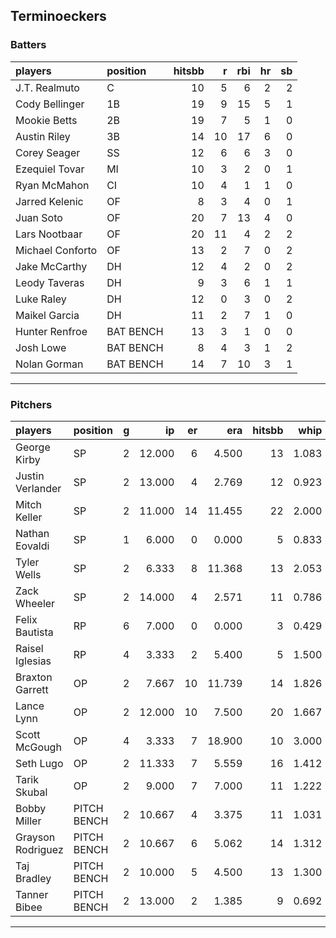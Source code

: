 ## Terminoeckers

### Batters

 
|players          |position  | hitsbb|  r| rbi| hr| sb| 
|:----------------|:---------|------:|--:|---:|--:|--:| 
|J.T. Realmuto    |C         |     10|  5|   6|  2|  2| 
|Cody Bellinger   |1B        |     19|  9|  15|  5|  1| 
|Mookie Betts     |2B        |     19|  7|   5|  1|  0| 
|Austin Riley     |3B        |     14| 10|  17|  6|  0| 
|Corey Seager     |SS        |     12|  6|   6|  3|  0| 
|Ezequiel Tovar   |MI        |     10|  3|   2|  0|  1| 
|Ryan McMahon     |CI        |     10|  4|   1|  1|  0| 
|Jarred Kelenic   |OF        |      8|  3|   4|  0|  1| 
|Juan Soto        |OF        |     20|  7|  13|  4|  0| 
|Lars Nootbaar    |OF        |     20| 11|   4|  2|  2| 
|Michael Conforto |OF        |     13|  2|   7|  0|  2| 
|Jake McCarthy    |DH        |     12|  4|   2|  0|  2| 
|Leody Taveras    |DH        |      9|  3|   6|  1|  1| 
|Luke Raley       |DH        |     12|  0|   3|  0|  2| 
|Maikel Garcia    |DH        |     11|  2|   7|  1|  0| 
|Hunter Renfroe   |BAT BENCH |     13|  3|   1|  0|  0| 
|Josh Lowe        |BAT BENCH |      8|  4|   3|  1|  2| 
|Nolan Gorman     |BAT BENCH |     14|  7|  10|  3|  1| 

* * *

### Pitchers

 
|players           |position    |  g|     ip| er|    era| hitsbb|  whip| so|  w| sv| 
|:-----------------|:-----------|--:|------:|--:|------:|------:|-----:|--:|--:|--:| 
|George Kirby      |SP          |  2| 12.000|  6|  4.500|     13| 1.083| 14|  1|  0| 
|Justin Verlander  |SP          |  2| 13.000|  4|  2.769|     12| 0.923| 13|  1|  0| 
|Mitch Keller      |SP          |  2| 11.000| 14| 11.455|     22| 2.000|  8|  0|  0| 
|Nathan Eovaldi    |SP          |  1|  6.000|  0|  0.000|      5| 0.833|  2|  1|  0| 
|Tyler Wells       |SP          |  2|  6.333|  8| 11.368|     13| 2.053|  7|  0|  0| 
|Zack Wheeler      |SP          |  2| 14.000|  4|  2.571|     11| 0.786| 15|  0|  0| 
|Felix Bautista    |RP          |  6|  7.000|  0|  0.000|      3| 0.429| 12|  1|  5| 
|Raisel Iglesias   |RP          |  4|  3.333|  2|  5.400|      5| 1.500|  4|  0|  2| 
|Braxton Garrett   |OP          |  2|  7.667| 10| 11.739|     14| 1.826| 10|  0|  0| 
|Lance Lynn        |OP          |  2| 12.000| 10|  7.500|     20| 1.667| 12|  1|  0| 
|Scott McGough     |OP          |  4|  3.333|  7| 18.900|     10| 3.000|  3|  0|  0| 
|Seth Lugo         |OP          |  2| 11.333|  7|  5.559|     16| 1.412| 12|  1|  0| 
|Tarik Skubal      |OP          |  2|  9.000|  7|  7.000|     11| 1.222| 12|  1|  0| 
|Bobby Miller      |PITCH BENCH |  2| 10.667|  4|  3.375|     11| 1.031| 11|  1|  0| 
|Grayson Rodriguez |PITCH BENCH |  2| 10.667|  6|  5.062|     14| 1.312| 10|  0|  0| 
|Taj Bradley       |PITCH BENCH |  2| 10.000|  5|  4.500|     13| 1.300| 15|  0|  0| 
|Tanner Bibee      |PITCH BENCH |  2| 13.000|  2|  1.385|      9| 0.692| 14|  1|  0| 


* * *


